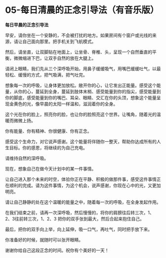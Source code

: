 # 05-每日清晨的正念引导法（有音乐版）

**每日早晨的正念引导法**

早安，请你坐在一个安静的，不会被打扰的地方。如果房间有个窗户或光线的来源，请让自己面向那里。把手机关到飞航模式。

然后，请坐直，让双脚贴在地面上，让坐骨、脊椎、头，呈现一个自然垂直的平衡，微微缩进下巴，让双手自然的放在大腿上。

请闭上眼睛，我们先从三个深呼吸开始，用鼻子缓缓吸气，用嘴巴缓缓吐气，以最轻松、缓慢的方式，把气吸满，把气吐完。

想象每一次的呼吸，让身体更加放松。敞开你的心，让它发出正能量。感受这个能量，从你的心，蔓延到全身，蔓延到肢体末梢、感受能量到你的指尖，感受能量到你的脚底，感受能量到你的嘴巴、耳朵、眼睛、交汇在你的头顶，想象这个能量呈现金黄色的光，像早晨的太阳一样温和，滋润着你的全身。

这个光在你的脸上，照亮你的脸，也让你的脸照亮这个世界。让嘴角，随着光的温暖而微微上扬。

你有能量、你有精神、你很健康、你有正念。 

感受这个生命力，对它说声感谢。这个能量将伴随你一整天，帮助你达成所有的人生目标。你的感恩，将继续的为自己充电。

请维持自然的深呼吸。

现在，想象自己在做今天计划中的某一件事情。

让自己进入那个未来的时空，体验你正在平静、积极的做那件事，感受这件事情正在顺利的完成。请为这件事情，为这个机会，说声感谢，你现在心中的光，又更加明亮。

请让自己静静的处在这个温暖的能量之中，随着每一次的呼吸，在全身发起作用。

在我们结束之前，请再一次深呼吸，然后慢慢的，将你的肩膀往后转三次，1、2、3往前转三次，1、2、3 把你的双手张到最大，然后合起来抱住自己。

最后，把你的双手向上举，向上延伸，吸一口气，再吐气，同时把手放下来。

你准备好的时候，就随时可以张开眼睛。

谢谢你给自己这段正念的时间。祝你有个美好的一天！
